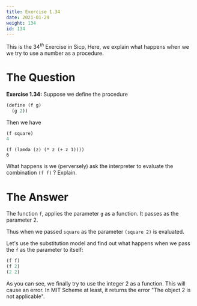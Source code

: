 ```yaml
---
title: Exercise 1.34
date: 2021-01-29
weight: 134
id: 134
---
```


This is the $34^{th}$ Exercise in Sicp, Here, we explain what happens
when we we try to use a number as a procedure.

# The Question

**Exercise 1.34:** Suppose we define the procedure

```scheme
(define (f g)
  (g 2))
```

Then we have

```scheme
(f square)
4
```

```
(f (lamda (z) (* z (+ z 1))))
6
```

What happens is we (perversely) ask the interpreter to evaluate the
combination `(f f)` ? Explain.

# The Answer

The function `f`, applies the parameter `g` as a function. It passes
as the parameter 2.

Thus when we passed `square` as the parameter `(square 2)` is
evaluated. 

Let's use the substitution model and find out what happens when we
pass the `f` as the parameter to itself:

```scheme
(f f)
(f 2)
(2 2)
```

As you can see, we finally try to use the integer 2 as a
function. This will cause an error. In MIT Scheme at least, it returns
the error "The object 2 is not applicable".
